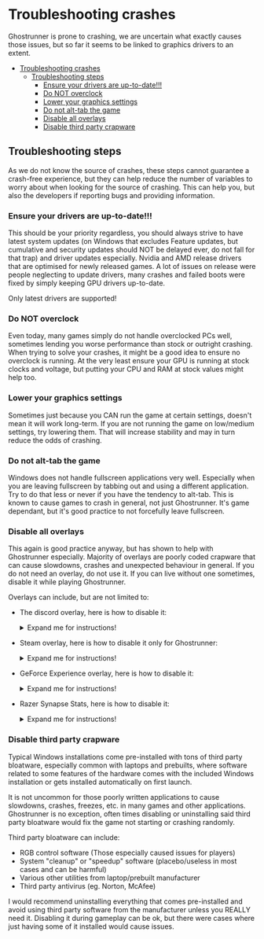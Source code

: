 # Troubleshooting crashes
Ghostrunner is prone to crashing, we are uncertain what exactly causes those issues, but so far it seems to be linked to graphics drivers to an extent.

- [Troubleshooting crashes](#troubleshooting-crashes)
  - [Troubleshooting steps](#troubleshooting-steps)
    - [Ensure your drivers are up-to-date!!!](#ensure-your-drivers-are-up-to-date)
    - [Do NOT overclock](#do-not-overclock)
    - [Lower your graphics settings](#lower-your-graphics-settings)
    - [Do not alt-tab the game](#do-not-alt-tab-the-game)
    - [Disable all overlays](#disable-all-overlays)
    - [Disable third party crapware](#disable-third-party-crapware)


## Troubleshooting steps
As we do not know the source of crashes, these steps cannot guarantee a crash-free experience, but they can help reduce the number of variables to worry about when looking for the source of crashing. This can help you, but also the developers if reporting bugs and providing information.

### Ensure your drivers are up-to-date!!!
This should be your priority regardless, you should always strive to have latest system updates (on Windows that excludes Feature updates, but cumulative and security updates should NOT be delayed ever, do not fall for that trap) and driver updates especially. Nvidia and AMD release drivers that are optimised for newly released games. A lot of issues on release were people neglecting to update drivers, many crashes and failed boots were fixed by simply keeping GPU drivers up-to-date. 

Only latest drivers are supported!

### Do NOT overclock
Even today, many games simply do not handle overclocked PCs well, sometimes lending you worse performance than stock or outright crashing. When trying to solve your crashes, it might be a good idea to ensure no overclock is running. At the very least ensure your GPU is running at stock clocks and voltage, but putting your CPU and RAM at stock values might help too. 

### Lower your graphics settings
Sometimes just because you CAN run the game at certain settings, doesn't mean it will work long-term. If you are not running the game on low/medium settings, try lowering them. That will increase stability and may in turn reduce the odds of crashing.

### Do not alt-tab the game
Windows does not handle fullscreen applications very well. Especially when you are leaving fullscreen by tabbing out and using a different application. Try to do that less or never if you have the tendency to alt-tab. This is known to cause games to crash in general, not just Ghostrunner. It's game dependant, but it's good practice to not forcefully leave fullscreen.

### Disable all overlays
This again is good practice anyway, but has shown to help with Ghostrunner especially. Majority of overlays are poorly coded crapware that can cause slowdowns, crashes and unexpected behaviour in general. If you do not need an overlay, do not use it. If you can live without one sometimes, disable it while playing Ghostrunner. 

Overlays can include, but are not limited to:
- The discord overlay, here is how to disable it:
  <details>
    <summary> Expand me for instructions! </summary>

    ![disable discord overlay](Images/Troubleshooting_img/discord_overlay_off.png)
  </details>
- Steam overlay, here is how to disable it only for Ghostrunner:
    <details>
    <summary> Expand me for instructions! </summary>

    ![Disable steam overlay](Images/Troubleshooting_img/steam_overlay_off.png)
    </details>
- GeForce Experience overlay, here is how to disable it:
    <details>
    <summary> Expand me for instructions! </summary>

    ![Disable shadowplay](Images/Troubleshooting_img/Shadowplay_off.png)
    </details>
- Razer Synapse Stats, here is how to disable it:
    <details>
    <summary> Expand me for instructions! </summary>
    
    1. Double-click the Synapse icon Synapse_icon.png
    2. Click on Stats
    3. In the new window, click on the Settings icon in the top right
    4. Set "Data Tracking" to Off
    5. Click OK when prompted
    <details>

### Disable third party crapware
Typical Windows installations come pre-installed with tons of third party bloatware, especially common with laptops and prebuilts, where software related to some features of the hardware comes with the included Windows installation or gets installed automatically on first launch. 

It is not uncommon for those poorly written applications to cause slowdowns, crashes, freezes, etc. in many games and other applications. Ghostrunner is no exception, often times disabling or uninstalling said third party bloatware would fix the game not starting or crashing randomly.

Third party bloatware can include:
- RGB control software (Those especially caused issues for players)
- System "cleanup" or "speedup" software (placebo/useless in most cases and can be harmful)
- Various other utilities from laptop/prebuilt manufacturer
- Third party antivirus (eg. Norton, McAfee)


I would recommend uninstalling everything that comes pre-installed and avoid using third party software from the manufacturer unless you REALLY need it. Disabling it during gameplay can be ok, but there were cases where just having some of it installed would cause issues.